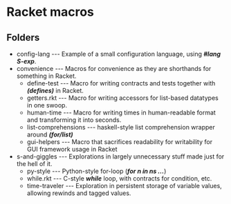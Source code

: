 Racket macros
=============

Folders
-------
* config-lang --- Example of a small configuration language, using ***#lang S-exp***.
* convenience --- Macros for convenience as they are shorthands for something in Racket.
  * define-test --- Macro for writing contracts and tests together with ***(defines)*** in Racket.
  * getters.rkt --- Macro for writing accessors for list-based datatypes in one swoop.
  * human-time --- Macro for writing times in human-readable format and transforming it into seconds.
  * list-comprehensions --- haskell-style list comprehension wrapper around ***(for/list)***
  * gui-helpers --- Macro that sacrifices readability for writability for GUI framework usage in Racket
* s-and-giggles --- Explorations in largely unnecessary stuff made just for the hell of it.
  * py-style --- Python-style for-loop (***for n in ns ...***)
  * while.rkt --- C-style ***while*** loop, with contracts for condition, etc.
  * time-traveler --- Exploration in persistent storage of variable values, allowing rewinds and tagged values.